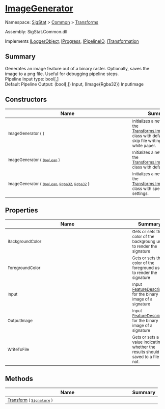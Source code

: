 # [ImageGenerator](./ImageGenerator.md)

Namespace: [SigStat]() > [Common](./../README.md) > [Transforms](./README.md)

Assembly: SigStat.Common.dll

Implements [ILoggerObject](./../ILoggerObject.md), [IProgress](./../Helpers/IProgress.md), [IPipelineIO](./../Pipeline/IPipelineIO.md), [ITransformation](./../ITransformation.md)

## Summary
Generates an image feature out of a binary raster.  Optionally, saves the image to a png file.  Useful for debugging pipeline steps.  <br>Pipeline Input type: bool[,]<br>Default Pipeline Output: (bool[,]) Input, (Image{Rgba32}) InputImage

## Constructors

| Name | Summary | 
| --- | --- | 
| <div style ="width:390px"><sub>ImageGenerator (  )</sub></div>| <sub>Initializes a new instance of the [Transforms.ImageGenerator](https://github.com/hargitomi97/sigstat/blob/master/docs/md/SigStat/Common/Transforms/ImageGenerator.md) class with default settings: skip file writing, Blue ink on white paper.</sub></div>| <br>
| <div style ="width:390px"><sub>ImageGenerator ( [`Boolean`](https://docs.microsoft.com/en-us/dotnet/api/System.Boolean) )</sub></div>| <sub>Initializes a new instance of the [Transforms.ImageGenerator](https://github.com/hargitomi97/sigstat/blob/master/docs/md/SigStat/Common/Transforms/ImageGenerator.md) class with default settings.</sub></div>| <br>
| <div style ="width:390px"><sub>ImageGenerator ( [`Boolean`](https://docs.microsoft.com/en-us/dotnet/api/System.Boolean), [`Rgba32`](./ImageGenerator.md), [`Rgba32`](./ImageGenerator.md) )</sub></div>| <sub>Initializes a new instance of the [Transforms.ImageGenerator](https://github.com/hargitomi97/sigstat/blob/master/docs/md/SigStat/Common/Transforms/ImageGenerator.md) class with specified settings.</sub></div>| <br>


## Properties

| Name | Summary | 
| --- | --- | 
| <div style ="width:390px"><sub>BackgroundColor</sub></div>| <sub>Gets or sets the color of the backgroung used to render the signature</sub></div>| <br>
| <div style ="width:390px"><sub>ForegroundColor</sub></div>| <sub>Gets or sets the color of the foreground used to render the signature</sub></div>| <br>
| <div style ="width:390px"><sub>Input</sub></div>| <sub>Input [FeatureDescriptor](https://github.com/hargitomi97/sigstat/blob/master/docs/md/SigStat/Common/FeatureDescriptor.md) for the binary image of a signature</sub></div>| <br>
| <div style ="width:390px"><sub>OutputImage</sub></div>| <sub>Input [FeatureDescriptor](https://github.com/hargitomi97/sigstat/blob/master/docs/md/SigStat/Common/FeatureDescriptor.md) for the binary image of a signature</sub></div>| <br>
| <div style ="width:390px"><sub>WriteToFile</sub></div>| <sub>Gets or sets a value indicating whether the results should be saved to a file or not.</sub></div>| <br>


## Methods

| Name | Summary | 
| --- | --- | 
| <div style ="width:390px"><sub>[Transform](./Methods/ImageGenerator-100663677.md) ( [`Signature`](./../Signature.md) )</sub></div>| <sub></sub></div>| <br>


